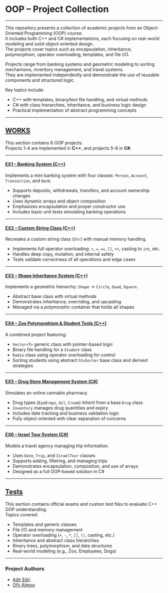 # OOP – Project Collection

---

This repository presents a collection of academic projects from an Object-Oriented Programming (OOP) course.  
It includes both C++ and C# implementations, each focusing on real-world modeling and solid object-oriented design.  
The projects cover topics such as encapsulation, inheritance, polymorphism, operator overloading, templates, and file I/O.

Projects range from banking systems and geometric modeling to sorting mechanisms, inventory management, and travel systems.  
They are implemented independently and demonstrate the use of reusable components and structured logic.

Key topics include:
- C++ with templates, binary/text file handling, and virtual methods  
- C# with class hierarchies, inheritance, and business logic design  
- Practical implementation of abstract programming concepts 

---

## [WORKS](https://github.com/adiredri/OOP/tree/main/Works)

This section contains 6 OOP projects.  
Projects 1–4 are implemented in **C++**, and projects 5–6 in **C#**.

---

#### [EX1 – Banking System (C++)](https://github.com/adiredri/OOP/tree/main/Works/EX1_BankSystem)

Implements a mini banking system with four classes: `Person`, `Account`, `Transaction`, and `Bank`.  
- Supports deposits, withdrawals, transfers, and account ownership changes  
- Uses dynamic arrays and object composition  
- Emphasizes encapsulation and proper constructor use  
- Includes basic unit tests simulating banking operations

---

#### [EX2 – Custom String Class (C++)](https://github.com/adiredri/OOP/tree/main/Works/EX2_StrOperators)

Recreates a custom string class (`Str`) with manual memory handling.  
- Implements full operator overloading: `+`, `=`, `==`, `[]`, `++`, casting to `int`, etc.  
- Handles deep copy, mutation, and internal safety  
- Tests validate correctness of all operations and edge cases

---

#### [EX3 – Shape Inheritance System (C++)](https://github.com/adiredri/OOP/tree/main/Works/EX3_ShapesInheritance)

Implements a geometric hierarchy: `Shape` → `Circle`, `Quad`, `Square`.  
- Abstract base class with virtual methods  
- Demonstrates inheritance, overriding, and upcasting  
- Managed via a polymorphic container that holds all shapes

---

#### [EX4 – Zoo Polymorphism & Student Tools (C++)](https://github.com/adiredri/OOP/tree/main/Works/EX4_ZooPolymorphism)

A combined project featuring:
- `Vector<T>` generic class with pointer-based logic  
- Binary file handling for a `Student` class  
- `Radio` class using operator overloading for control  
- Sorting students using abstract `StuSorter` base class and derived strategies

---

#### [EX5 – Drug Store Management System (C#)](https://github.com/adiredri/OOP/tree/main/Works/EX5_DrugStore)

Simulates an online cannabis pharmacy.  
- Drug types (`EyeDrops`, `Oil`, `Cream`) inherit from a base `Drug` class  
- `Inventory` manages drug quantities and expiry  
- Includes date tracking and business validation logic  
- Fully object-oriented with clear separation of concerns

---

#### [EX6 – Israel Tour System (C#)](https://github.com/adiredri/OOP/tree/main/Works/EX6_IsraelTour)

Models a travel agency managing trip information.  
- Uses `Date`, `Trip`, and `IsraelTour` classes  
- Supports adding, filtering, and managing trips  
- Demonstrates encapsulation, composition, and use of arrays  
- Designed as a full OOP-based solution in C#

---

## [Tests](https://github.com/adiredri/OOP/tree/main/Tests)

This section contains official exams and custom test files to evaluate C++ OOP understanding.  
Topics covered:

- Templates and generic classes  
- File I/O and memory management  
- Operator overloading (`+`, `-`, `*`, `[]`, `()`, casting, etc.)  
- Inheritance and abstract class hierarchies  
- Binary trees, polymorphism, and data structures  
- Real-world modeling (e.g., Zoo, Employees, Dogs)

---

### Project Authors

- [Adir Edri](https://github.com/adiredri)  
- [Ofir Almog](https://github.com/Ofigu)
